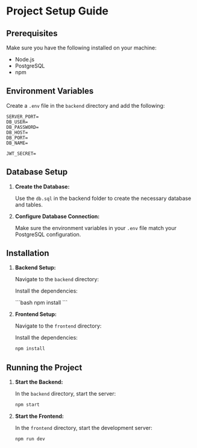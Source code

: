 # Project Setup Guide

## Prerequisites

Make sure you have the following installed on your machine:

- Node.js
- PostgreSQL
- npm

## Environment Variables

Create a `.env` file in the `backend` directory and add the following:

```
SERVER_PORT=
DB_USER=
DB_PASSWORD=
DB_HOST=
DB_PORT=
DB_NAME=

JWT_SECRET=
```

## Database Setup

1. **Create the Database:**

   Use the `db.sql` in the backend folder to create the necessary database and tables.

2. **Configure Database Connection:**

   Make sure the environment variables in your `.env` file match your PostgreSQL configuration.

## Installation

1. **Backend Setup:**

   Navigate to the `backend` directory:

   Install the dependencies:

   \`\`\`bash
   npm install
   \`\`\`

2. **Frontend Setup:**

   Navigate to the `frontend` directory:

   Install the dependencies:

   ```bash
   npm install
   ```

## Running the Project

1. **Start the Backend:**

   In the `backend` directory, start the server:

   ```bash
   npm start
   ```

2. **Start the Frontend:**

   In the `frontend` directory, start the development server:

   ```bash
   npm run dev
   ```
